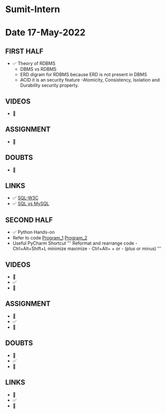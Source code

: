 # Sumit-Intern

# Date 17-May-2022

## FIRST HALF

- ✅ Theory of RDBMS
    - DBMS vs RDBMS
    - ERD digram for RDBMS because ERD is not present in DBMS
    - ACID it is an security feature -Atomicity, Consistency, Isolation and Durability security property.

## VIDEOS

- 🚫

## ASSIGNMENT

- 🚫

## DOUBTS

- 🚫

## LINKS

- ✅ [SQL-W3C](https://www.w3schools.com/sql/)
- ✅ [SQL vs MySQL](https://www.javatpoint.com/mysql-vs-sql)

## SECOND HALF

- ✅ Python Hands-on
- Refer to
  code [Program_1](https://github.com/sp18-interns/Sumit-Intern/blob/main/17-May-2022/Inbuilt_Function.py)  [Program_2](https://github.com/sp18-interns/Sumit-Intern/blob/main/17-May-2022/sum_real_no.py)
- Useful PyCharm Shortcut
'''
Reformat and rearrange code - Ctrl+Alt+Shift+L
minimize maximize - Ctrl+Alt+ + or - (plus or minus)
'''
## VIDEOS

- 🚧
- ✅
- 🚫

## ASSIGNMENT

- 🚧
- ✅
- 🚫

## DOUBTS

- 🚧
- ✅
- 🚫

## LINKS

- 🚧
- ✅
- 🚫


